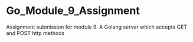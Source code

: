 # Go_Module_9_Assignment
Assignment submission for module 9. A Golang server which accepts GET and POST http methods
